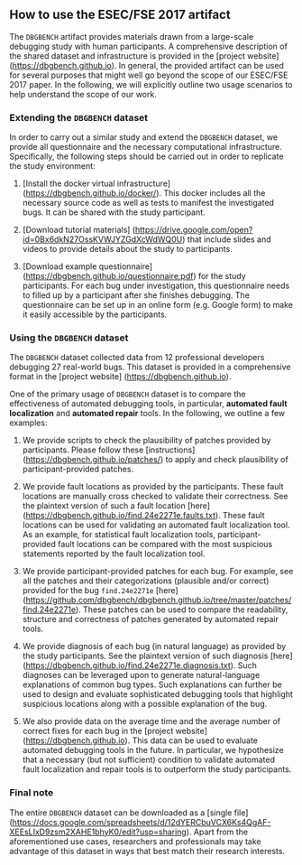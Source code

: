 
## How to use the ESEC/FSE 2017 artifact

The `DBGBENCH` artifact provides materials drawn from a large-scale debugging study with human participants. 
A comprehensive description of the shared dataset and infrastructure is provided in the 
[project website] (https://dbgbench.github.io). In general, the provided artifact can be used for several 
purposes that might well go beyond the scope of our ESEC/FSE 2017 paper. In the following, we will explicitly 
outline two usage scenarios to help understand the scope of our work. 


### Extending the `DBGBENCH` dataset

In order to carry out a similar study and extend the `DBGBENCH` dataset, we provide all questionnaire and 
the necessary computational infrastructure. Specifically, the following steps should be carried out in 
order to replicate the study environment:

1. [Install the docker virtual infrastructure] (https://dbgbench.github.io/docker/). This docker includes 
all the necessary source code as well as tests to manifest the investigated bugs. It can be shared with 
the study participant. 

2. [Download tutorial materials] (https://drive.google.com/open?id=0Bx6dkN27OssKVWJYZGdXcWdWQ0U) that 
include slides and videos to provide details about the study to participants. 

3. [Download example questionnaire] (https://dbgbench.github.io/questionnaire.pdf) for the study 
participants. For each bug under investigation, this questionnaire needs to filled up by a participant 
after she finishes debugging. The questionnaire can be set up in an online form (e.g. Google form) to 
make it easily accessible by the participants. 


### Using the `DBGBENCH` dataset

The `DBGBENCH` dataset collected data from 12 professional developers debugging 27 real-world bugs. 
This dataset is provided in a comprehensive format in the [project website] (https://dbgbench.github.io).

One of the primary usage of `DBGBENCH` dataset is to compare the effectiveness of automated debugging tools, 
in particular, **automated fault localization** and **automated repair** tools. In the following, we 
outline a few examples:

1. We provide scripts to check the plausibility of patches provided by participants. Please follow these 
[instructions] (https://dbgbench.github.io/patches/) to apply and check plausibility of participant-provided 
patches. 

2. We provide fault locations as provided by the participants. These fault locations are manually cross 
checked to validate their correctness. See the plaintext version of such a fault location [here] (https://dbgbench.github.io/find.24e2271e.faults.txt). 
These fault locations can be used for validating an automated fault localization tool. As an example, 
for statistical fault localization tools, participant-provided fault locations can be compared with 
the most suspicious statements reported by the fault localization tool. 

3. We provide participant-provided patches for each bug. For example, see all the patches and their 
categorizations (plausible and/or correct) provided for the bug `find.24e2271e` [here] (https://github.com/dbgbench/dbgbench.github.io/tree/master/patches/find.24e2271e).
These patches can be used to compare the readability, structure and correctness of patches generated by 
automated repair tools.

4. We provide diagnosis of each bug (in natural language) as provided by the study participants. See the 
plaintext version of such diagnosis [here] (https://dbgbench.github.io/find.24e2271e.diagnosis.txt). Such 
diagnoses can be leveraged upon to generate natural-language explanations of common bug types. Such 
explanations can further be used to design and evaluate sophisticated debugging tools that highlight suspicious locations 
along with a possible explanation of the bug. 

5. We also provide data on the average time and the average number of correct fixes for each bug in the 
[project website] (https://dbgbench.github.io). This data can be used to evaluate automated debugging 
tools in the future. In particular, we hypothesize that a necessary (but not sufficient) condition to 
validate automated fault localization and repair tools is to outperform the study participants. 


### Final note

The entire `DBGBENCH` dataset can be downloaded as a [single file] (https://docs.google.com/spreadsheets/d/12dYERCbuVCX6Ks4QgAF-XEEsLIxD9zsm2XAHE1bhyK0/edit?usp=sharing). 
Apart from the aforementioned use cases, researchers and professionals may take advantage of this dataset 
in ways that best match their research interests. 






